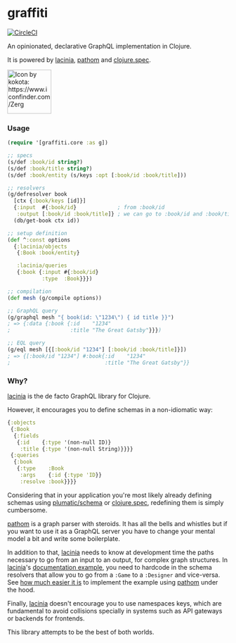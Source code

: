 # graffiti

[![CircleCI](https://circleci.com/gh/denisidoro/graffiti/tree/master.svg?style=svg)](https://circleci.com/gh/denisidoro/graffiti/tree/master)

An opinionated, declarative GraphQL implementation in Clojure.

It is powered by [lacinia][lacinia], [pathom][pathom] and [clojure.spec][spec].

<img alt="Icon by kokota: https://www.iconfinder.com/Zerg" width="100" height="100" src="https://user-images.githubusercontent.com/3226564/54084366-77cc6d80-430e-11e9-99cc-8a30dea9f0bb.png" />

### Usage

```clojure
(require '[graffiti.core :as g])

;; specs
(s/def :book/id string?)
(s/def :book/title string?)
(s/def :book/entity (s/keys :opt [:book/id :book/title]))

;; resolvers
(g/defresolver book
  [ctx {:book/keys [id]}]
  {:input  #{:book/id}             ; from :book/id
   :output [:book/id :book/title]} ; we can go to :book/id and :book/title
  (db/get-book ctx id))

;; setup definition
(def ^:const options
  {:lacinia/objects
   {:Book :book/entity}

   :lacinia/queries
   {:book {:input #{:book/id}
           :type  :Book}}})

;; compilation
(def mesh (g/compile options))

;; GraphQL query
(g/graphql mesh "{ book(id: \"1234\") { id title }}")
; => {:data {:book {:id    "1234"
;                   :title "The Great Gatsby"}}})

;; EQL query
(g/eql mesh [{[:book/id "1234"] [:book/id :book/title]}])
; => {[:book/id "1234"] #:book{:id    "1234"
;                              :title "The Great Gatsby"}}
```

### Why?

[lacinia][lacinia] is the de facto GraphQL library for Clojure.

However, it encourages you to define schemas in a non-idiomatic way:
```clojure
{:objects
 {:Book
  {:fields
   {:id    {:type '(non-null ID)}
    :title {:type '(non-null String)}}}}
 {:queries
  {:book
   {:type    :Book
    :args    {:id {:type 'ID}}
    :resolve :book}}}}
```

Considering that in your application you're most likely already defining schemas using [plumatic/schema][schema] or [clojure.spec][spec], redefining them is simply cumbersome.

[pathom] is a graph parser with steroids. It has all the bells and whistles but if you want to use it as a GraphQL server you have to change your mental model a bit and write some boilerplate.

In addition to that, [lacinia][lacinia] needs to know at development time the paths necessary to go from an input to an output, for complex graph structures. In [lacinia][lacinia]'s [documentation example][game.tutorial], you need to hardcode in the schema resolvers that allow you to go from a `:Game` to a `:Designer` and vice-versa. See [how much easier it is](https://github.com/denisidoro/graffiti/blob/master/test/graffiti/game_test.clj) to implement the example using [pathom][pathom] under the hood.

Finally, [lacinia][lacinia] doesn't encourage you to use namespaces keys, which are fundamental to avoid collisions specially in systems such as API gateways or backends for frontends.

This library attempts to be the best of both worlds.

[lacinia]: https://github.com/walmartlabs/lacinia
[pathom]: https://github.com/wilkerlucio/pathom
[spec]: https://clojure.org/guides/spec
[schema]: https://github.com/plumatic/schema
[game.tutorial]: https://lacinia.readthedocs.io/en/latest/tutorial/designer-data.html
